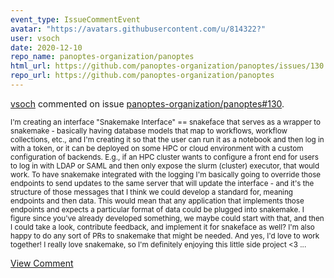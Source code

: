 ```yaml
---
event_type: IssueCommentEvent
avatar: "https://avatars.githubusercontent.com/u/814322?"
user: vsoch
date: 2020-12-10
repo_name: panoptes-organization/panoptes
html_url: https://github.com/panoptes-organization/panoptes/issues/130
repo_url: https://github.com/panoptes-organization/panoptes
---
```


<a href='https://github.com/vsoch' target='_blank'>vsoch</a> commented on issue <a href='https://github.com/panoptes-organization/panoptes/issues/130' target='_blank'>panoptes-organization/panoptes#130</a>.

<small>I'm creating an interface "Snakemake Interface" == snakeface that serves as a wrapper to snakemake - basically having database models that map to workflows, workflow collections, etc., and I'm creating it so that the user can run it as a notebook and then log in with a token, or it can be deployed on some HPC or cloud environment with a custom configuration of backends. E.g., if an HPC cluster wants to configure a front end for users to log in with LDAP or SAML and then only expose the slurm (cluster) executor, that would work. To have snakemake integrated with the logging I'm basically going to override those endpoints to send updates to the same server that will update the interface - and it's the structure of those messages that I think we could develop a standard for, meaning endpoints and then data. This would mean that any application that implements those endpoints and expects a particular format of data could be plugged into snakemake. I figure since you've already developed something, we maybe could start with that, and then I could take a look, contribute feedback, and implement it for snakeface as well? I'm also happy to do any sort of PRs to snakemake that might be needed. And yes, I'd love to work together! I really love snakemake, so I'm definitely enjoying this little side project <3 ...</small>

<a href='https://github.com/panoptes-organization/panoptes/issues/130' target='_blank'>View Comment</a>
